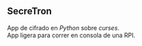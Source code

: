 ## SecreTron  
App de cifrado en _Python_ sobre _curses_.  
App ligera para correr en consola de una RPI.

